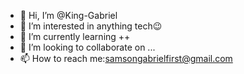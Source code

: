 - 👋 Hi, I’m @King-Gabriel
- 👀 I’m interested in anything tech😉
- 🌱 I’m currently learning  ++
- 💞️ I’m looking to collaborate on ...
- 📫 How to reach me:samsongabrielfirst@gmail.com 

<!---
King-Gabriel/King-Gabriel is a ✨ special ✨ repository because its `README.md` (this file) appears on your GitHub profile.
You can click the Preview link to take a look at your changes.
--->
